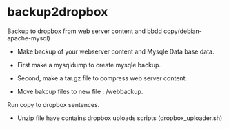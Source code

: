 # backup2dropbox
Backup to dropbox from web server content and bbdd copy(debian-apache-mysql)


- Make backup of your webserver content and Mysqle Data base data.

- First make a mysqldump to create mysqle backup.

- Second, make a tar.gz file to compress web server content.

- Move bakcup files to new file : /webbackup.

Run copy to dropbox sentences.

- Unzip file have contains dropbox uploads scripts (dropbox_uploader.sh)

